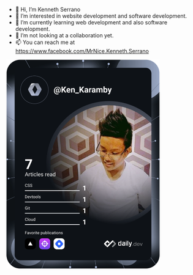 - 👋 Hi, I’m Kenneth Serrano
- 👀 I’m interested in website development and software development.
- 🌱 I’m currently learning web development and also software development.
- 💞️ I’m not looking at a collaboration yet.
- 📫 You can reach me at https://www.facebook.com/MrNice.Kenneth.Serrano

<a href="https://app.daily.dev/Ken_Karamby"><img src="https://github.com/K-Karambit/K-Karambit/blob/main/devcard.svg" width="400" alt="Ken_Karamby Dev Card"/></a>

<!---
K-Karambit/K-Karambit is a ✨ special ✨ repository because its `README.md` (this file) appears on your GitHub profile.
You can click the Preview link to take a look at your changes.
--->
